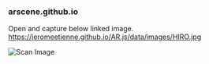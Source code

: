 ### arscene.github.io

Open and capture below linked image.
https://jeromeetienne.github.io/AR.js/data/images/HIRO.jpg

![Scan Image](https://jeromeetienne.github.io/AR.js/data/images/HIRO.jpg)
